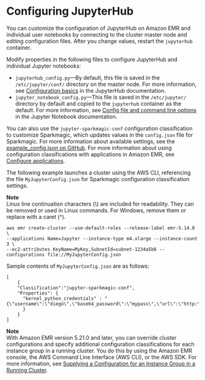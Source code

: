 # Configuring JupyterHub<a name="emr-jupyterhub-configure"></a>

You can customize the configuration of JupyterHub on Amazon EMR and individual user notebooks by connecting to the cluster master node and editing configuration files\. After you change values, restart the `jupyterhub` container\.

Modify properties in the following files to configure JupyterHub and individual Jupyter notebooks:
+ `jupyterhub_config.py`—By default, this file is saved in the `/etc/jupyter/conf/` directory on the master node\. For more information, see [Configuration basics](http://jupyterhub.readthedocs.io/en/latest/getting-started/config-basics.html) in the JupyterHub documentation\.
+ `jupyter_notebook_config.py`—This file is saved in the `/etc/jupyter/` directory by default and copied to the `jupyterhub` container as the default\. For more information, see [Config file and command line options](http://jupyter-notebook.readthedocs.io/en/stable/config.html) in the Jupyter Notebook documentation\.

You can also use the `jupyter-sparkmagic-conf` configuration classification to customize Sparkmagic, which updates values in the `config.json` file for Sparkmagic\. For more information about available settings, see the [example\_config\.json on GitHub](https://github.com/jupyter-incubator/sparkmagic/blob/master/sparkmagic/example_config.json)\. For more information about using configuration classifications with applications in Amazon EMR, see [Configure applications](emr-configure-apps.md)\.

The following example launches a cluster using the AWS CLI, referencing the file `MyJupyterConfig.json` for Sparkmagic configuration classification settings\.

**Note**  
Linux line continuation characters \(\\\) are included for readability\. They can be removed or used in Linux commands\. For Windows, remove them or replace with a caret \(^\)\.

```
aws emr create-cluster --use-default-roles --release-label emr-5.14.0 \
--applications Name=Jupyter --instance-type m4.xlarge --instance-count 3 \
--ec2-attributes KeyName=MyKey,SubnetId=subnet-1234a5b6 --configurations file://MyJupyterConfig.json
```

Sample contents of `MyJupyterConfig.json` are as follows:

```
[
    {
    "Classification":"jupyter-sparkmagic-conf",
    "Properties": {
      "kernel_python_credentials" : "{\"username\":\"diego\",\"base64_password\":\"mypass\",\"url\":\"http:\/\/localhost:8998\",\"auth\":\"None\"}"
      }
    }
]
```

**Note**  
With Amazon EMR version 5\.21\.0 and later, you can override cluster configurations and specify additional configuration classifications for each instance group in a running cluster\. You do this by using the Amazon EMR console, the AWS Command Line Interface \(AWS CLI\), or the AWS SDK\. For more information, see [Supplying a Configuration for an Instance Group in a Running Cluster](https://docs.aws.amazon.com/emr/latest/ReleaseGuide/emr-configure-apps-running-cluster.html)\.